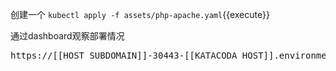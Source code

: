 创建一个
`kubectl apply -f assets/php-apache.yaml`{{execute}}

通过dashboard观察部署情况
<pre>https://[[HOST_SUBDOMAIN]]-30443-[[KATACODA_HOST]].environments.katacoda.com</pre>
